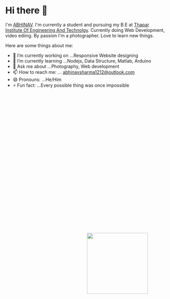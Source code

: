 <a href="#!">
  <img align="right" height="190" width="190" src="https://user-images.githubusercontent.com/60571058/92575709-4dae8f80-f2a6-11ea-814c-61705d1eecb0.gif" style="position:absolute;
                                                            left:50%;
                                                            top:20%;"/>
</a>

# Hi there 👋
I'm [ABHINAV](https://www.linkedin.com/in/abhinav6951631b6/). I'm currently a student and pursuing my B.E at [Thapar Institute Of Engineering And Technolgy](http://www.thapar.edu/). Currently doing Web Development, video ediing. By passion I'm a photographer. Love to learn new things.  


Here are some things about me:

- 🔭 I’m currently working on ...Responsive Website designing
- 🌱 I’m currently learning ...Nodejs, Data Structure, Matlab, Arduino
- 💬 Ask me about ...Photography, Web development
- 📫 How to reach me: ... abhinavsharma1212@outlook.com
- 😄 Pronouns: ...He/Him
- ⚡ Fun fact: ...Every possible thing was once impossible
